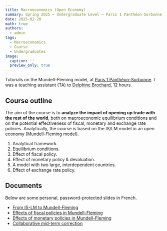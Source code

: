 ```yaml
---
title: Macroeconomics (Open Economy)
summary: Spring 2025 — Undergraduate Level — Paris 1 Panthéon-Sorbonne.
date: 2025-02-20
math: true
authors:
  - admin
tags:
  - Macroeconomics
  - Course
  - Undergraduates
image:
  caption: ''
  preview_only: true
---
```


Tutorials on the Mundell-Fleming model, at [Paris 1 Panthéon-Sorbonne](https://www.pantheonsorbonne.fr/). I was a teaching assistant (TA) to [Delphine Brochard](https://www.pantheonsorbonne.fr/page-perso/Delphine.Brochard@), 12 hours.

## Course outline
The aim of the course is to **analyze the impact of opening up trade with the rest of the world**, both on macroeconomic equilibrium conditions and on the potential effectiveness of fiscal, monetary and exchange rate policies. Analytically, the course is based on the IS/LM model in an open economy (Mundell-Fleming model).

1. Analytical framework.
2. Equilibrium conditions.
3. Effect of fiscal policy.
4. Effect of monetary policy & devaluation.
5. A model with two large, interdependent countries.
6. Effect of exchange rate policy.

## Documents

Below are some personal, password-protected slides in French. 

[comment]: # (Password: OM2025)

- [From IS-LM to Mundell-Fleming](/documents/courses-doc/open-macroeconomics/slides-TD2_protected.pdf)
- [Effects of fiscal policies in Mundell-Fleming](/documents/courses-doc/open-macroeconomics/slides-TD3_protected.pdf)
- [Effects of monetary policies in Mundell-Fleming](/documents/courses-doc/open-macroeconomics/slides-TD4_protected.pdf)
- [Collaborative mid-term correction](/documents/courses-doc/open-macroeconomics/seance-5-avec-wooclap_protected.pdf)